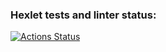 ### Hexlet tests and linter status:
[![Actions Status](https://github.com/Bexazavr/frontend-project-12/actions/workflows/hexlet-check.yml/badge.svg)](https://github.com/Bexazavr/frontend-project-12/actions)